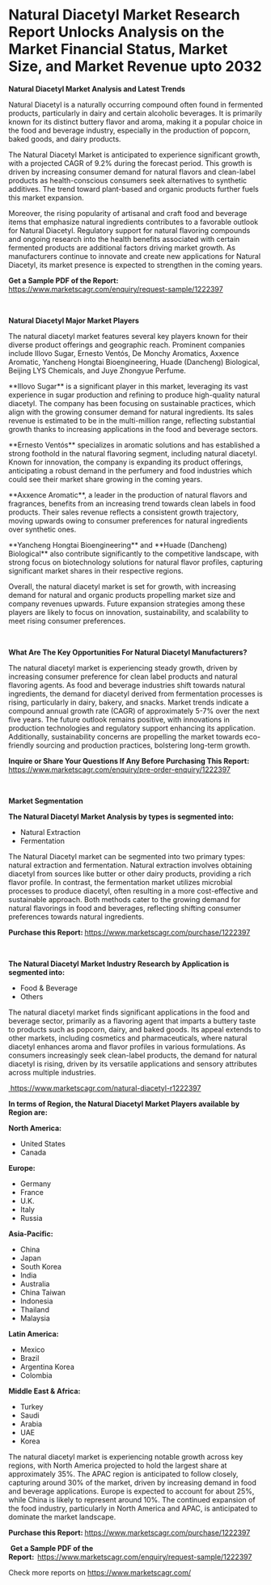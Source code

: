 <p><h1>Natural Diacetyl Market Research Report Unlocks Analysis on the Market Financial Status, Market Size, and Market Revenue upto 2032</h1></p><p><strong>Natural Diacetyl Market Analysis and Latest Trends</strong></p>
<p><p>Natural Diacetyl is a naturally occurring compound often found in fermented products, particularly in dairy and certain alcoholic beverages. It is primarily known for its distinct buttery flavor and aroma, making it a popular choice in the food and beverage industry, especially in the production of popcorn, baked goods, and dairy products.</p><p>The Natural Diacetyl Market is anticipated to experience significant growth, with a projected CAGR of 9.2% during the forecast period. This growth is driven by increasing consumer demand for natural flavors and clean-label products as health-conscious consumers seek alternatives to synthetic additives. The trend toward plant-based and organic products further fuels this market expansion. </p><p>Moreover, the rising popularity of artisanal and craft food and beverage items that emphasize natural ingredients contributes to a favorable outlook for Natural Diacetyl. Regulatory support for natural flavoring compounds and ongoing research into the health benefits associated with certain fermented products are additional factors driving market growth. As manufacturers continue to innovate and create new applications for Natural Diacetyl, its market presence is expected to strengthen in the coming years.</p></p>
<p><strong>Get a Sample PDF of the Report:&nbsp;</strong> <a href="https://www.marketscagr.com/enquiry/request-sample/1222397?utm_campaign=2945&utm_medium=2&utm_source=Github&utm_content=ia&utm_term=08042025&utm_id=natural-diacetyl">https://www.marketscagr.com/enquiry/request-sample/1222397</a></p>
<p>&nbsp;</p>
<p><strong>Natural Diacetyl Major Market Players</strong></p>
<p><p>The natural diacetyl market features several key players known for their diverse product offerings and geographic reach. Prominent companies include Illovo Sugar, Ernesto Ventós, De Monchy Aromatics, Axxence Aromatic, Yancheng Hongtai Bioengineering, Huade (Dancheng) Biological, Beijing LYS Chemicals, and Juye Zhongyue Perfume.</p><p>**Illovo Sugar** is a significant player in this market, leveraging its vast experience in sugar production and refining to produce high-quality natural diacetyl. The company has been focusing on sustainable practices, which align with the growing consumer demand for natural ingredients. Its sales revenue is estimated to be in the multi-million range, reflecting substantial growth thanks to increasing applications in the food and beverage sectors.</p><p>**Ernesto Ventós** specializes in aromatic solutions and has established a strong foothold in the natural flavoring segment, including natural diacetyl. Known for innovation, the company is expanding its product offerings, anticipating a robust demand in the perfumery and food industries which could see their market share growing in the coming years.</p><p>**Axxence Aromatic**, a leader in the production of natural flavors and fragrances, benefits from an increasing trend towards clean labels in food products. Their sales revenue reflects a consistent growth trajectory, moving upwards owing to consumer preferences for natural ingredients over synthetic ones.</p><p>**Yancheng Hongtai Bioengineering** and **Huade (Dancheng) Biological** also contribute significantly to the competitive landscape, with strong focus on biotechnology solutions for natural flavor profiles, capturing significant market shares in their respective regions.</p><p>Overall, the natural diacetyl market is set for growth, with increasing demand for natural and organic products propelling market size and company revenues upwards. Future expansion strategies among these players are likely to focus on innovation, sustainability, and scalability to meet rising consumer preferences.</p></p>
<p>&nbsp;</p>
<p><strong>What Are The Key Opportunities For Natural Diacetyl Manufacturers?</strong></p>
<p><p>The natural diacetyl market is experiencing steady growth, driven by increasing consumer preference for clean label products and natural flavoring agents. As food and beverage industries shift towards natural ingredients, the demand for diacetyl derived from fermentation processes is rising, particularly in dairy, bakery, and snacks. Market trends indicate a compound annual growth rate (CAGR) of approximately 5-7% over the next five years. The future outlook remains positive, with innovations in production technologies and regulatory support enhancing its application. Additionally, sustainability concerns are propelling the market towards eco-friendly sourcing and production practices, bolstering long-term growth.</p></p>
<p><strong>Inquire or Share Your Questions If Any Before Purchasing This Report:</strong> <a href="https://www.marketscagr.com/enquiry/pre-order-enquiry/1222397?utm_campaign=2945&utm_medium=2&utm_source=Github&utm_content=ia&utm_term=08042025&utm_id=natural-diacetyl">https://www.marketscagr.com/enquiry/pre-order-enquiry/1222397</a></p>
<p>&nbsp;</p>
<p><strong>Market Segmentation</strong></p>
<p><strong>The Natural Diacetyl Market Analysis by types is segmented into:</strong></p>
<p><ul><li>Natural Extraction</li><li>Fermentation</li></ul></p>
<p><p>The Natural Diacetyl market can be segmented into two primary types: natural extraction and fermentation. Natural extraction involves obtaining diacetyl from sources like butter or other dairy products, providing a rich flavor profile. In contrast, the fermentation market utilizes microbial processes to produce diacetyl, often resulting in a more cost-effective and sustainable approach. Both methods cater to the growing demand for natural flavorings in food and beverages, reflecting shifting consumer preferences towards natural ingredients.</p></p>
<p><strong>Purchase this Report:&nbsp;</strong><a href="https://www.marketscagr.com/purchase/1222397?utm_campaign=2945&utm_medium=2&utm_source=Github&utm_content=ia&utm_term=08042025&utm_id=natural-diacetyl">https://www.marketscagr.com/purchase/1222397</a></p>
<p>&nbsp;</p>
<p><strong>The Natural Diacetyl Market Industry Research by Application is segmented into:</strong></p>
<p><ul><li>Food & Beverage</li><li>Others</li></ul></p>
<p><p>The natural diacetyl market finds significant applications in the food and beverage sector, primarily as a flavoring agent that imparts a buttery taste to products such as popcorn, dairy, and baked goods. Its appeal extends to other markets, including cosmetics and pharmaceuticals, where natural diacetyl enhances aroma and flavor profiles in various formulations. As consumers increasingly seek clean-label products, the demand for natural diacetyl is rising, driven by its versatile applications and sensory attributes across multiple industries.</p></p>
<p><a href="https://www.marketscagr.com/natural-diacetyl-r1222397?utm_campaign=2945&utm_medium=2&utm_source=Github&utm_content=ia&utm_term=08042025&utm_id=natural-diacetyl">&nbsp;https://www.marketscagr.com/natural-diacetyl-r1222397</a></p>
<p><strong>In terms of Region, the Natural Diacetyl Market Players available by Region are:</strong></p>
<p>
    <p> <strong> North America: </strong>
        <ul>
            <li>United States</li>
            <li>Canada</li>
        </ul>
        </p> 
    <p> <strong> Europe: </strong>
        <ul>
            <li>Germany</li>
            <li>France</li>
            <li>U.K.</li>
            <li>Italy</li>
            <li>Russia</li>
        </ul>
        </p> 
    <p> <strong> Asia-Pacific: </strong>
        <ul>
            <li>China</li>
            <li>Japan</li>
            <li>South Korea</li>
            <li>India</li>
            <li>Australia</li>
            <li>China Taiwan</li>
            <li>Indonesia</li>
            <li>Thailand</li>
            <li>Malaysia</li>
        </ul>
        </p> 
    <p> <strong> Latin America: </strong>
        <ul>
            <li>Mexico</li>
            <li>Brazil</li>
            <li>Argentina Korea</li>
            <li>Colombia</li>
        </ul>
        </p> 
    <p> <strong> Middle East & Africa: </strong>
        <ul>
            <li>Turkey</li>
            <li>Saudi</li>
            <li>Arabia</li>
            <li>UAE</li>
            <li>Korea</li>
        </ul>
    </p>
    </p>
<p><p>The natural diacetyl market is experiencing notable growth across key regions, with North America projected to hold the largest share at approximately 35%. The APAC region is anticipated to follow closely, capturing around 30% of the market, driven by increasing demand in food and beverage applications. Europe is expected to account for about 25%, while China is likely to represent around 10%. The continued expansion of the food industry, particularly in North America and APAC, is anticipated to dominate the market landscape.</p></p>
<p><strong>Purchase this Report: </strong><a href="https://www.marketscagr.com/purchase/1222397?utm_campaign=2945&utm_medium=2&utm_source=Github&utm_content=ia&utm_term=08042025&utm_id=natural-diacetyl">https://www.marketscagr.com/purchase/1222397</a></p>
<p>&nbsp;<strong>Get a Sample PDF of the Report:&nbsp;&nbsp;</strong><a href="https://www.marketscagr.com/enquiry/request-sample/1222397?utm_campaign=2945&utm_medium=2&utm_source=Github&utm_content=ia&utm_term=08042025&utm_id=natural-diacetyl">https://www.marketscagr.com/enquiry/request-sample/1222397</a></p>
<p><strong></strong></p>
<p>Check more reports on <a href="https://www.marketscagr.com/?utm_campaign=2945&utm_medium=2&utm_source=Github&utm_content=ia&utm_term=08042025&utm_id=natural-diacetyl">https://www.marketscagr.com/</a></p>